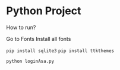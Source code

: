 # Python Project

How to run?

Go to Fonts
Install all fonts

`pip install sqlite3`
`pip install ttkthemes`

`python loginAsa.py`
